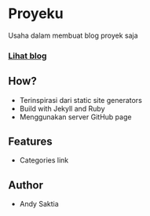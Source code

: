 # Proyeku

Usaha dalam membuat blog proyek saja

### [Lihat blog](https://taniarascia.com/make-a-static-website-with-jekyll)

## How?

- Terinspirasi dari static site generators
- Build with Jekyll and Ruby
- Menggunakan server GitHub page 

## Features
- Categories link

## Author

- Andy Saktia
<!--
## License
This project is open source and available under the [MIT License](LICENSE).
-->
